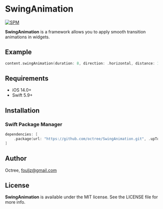# SwingAnimation
[![SPM](https://img.shields.io/badge/SPM-supported-DE5C43.svg?style=flat)](https://swift.org/package-manager/)

**SwingAnimation** is a framework allows you to apply smooth transition animations in widgets.

## Example



```swift
content.swingAnimation(duration: 8, direction: .horizontal, distance: 100)
```



## Requirements

* iOS 14.0+
* Swift 5.9+

## Installation

### Swift Package Manager

```swift
dependencies: [
    .package(url: "https://github.com/octree/SwingAnimation.git", .upToNextMajor(from: "1.0.0"))
]
```



## Author

Octree, fouljz@gmail.com

## License

**SwingAnimation** is available under the MIT license. See the LICENSE file for more info.
